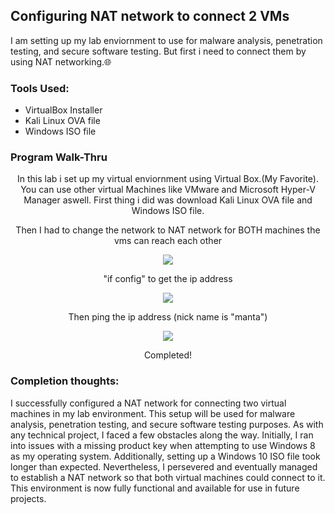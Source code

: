 
## Configuring NAT network to connect 2 VMs

I am setting up my lab enviornment to use for malware analysis, penetration testing, and secure software testing. But first i need to connect them by using NAT networking.🌐

### Tools Used:

- VirtualBox Installer
- Kali Linux OVA file
- Windows ISO file

### Program Walk-Thru
<p align="center">
In this lab i set up my virtual enviornment using Virtual Box.(My Favorite). You can use other virtual Machines like VMware and Microsoft Hyper-V Manager aswell.
First thing i did was download Kali Linux OVA file and Windows ISO file.

<p align="center">
Then I had to change the network to NAT network for BOTH machines the vms can reach each other

<p align="center">
<img src="https://github.com/alubin03/ConnectingVMs/assets/141780397/8d112d89-7734-40c1-a3f0-6eea13102595"/>
</p>

<p align="center">
"if config" to get the ip address

<p align="center">
<img src="https://github.com/alubin03/ConnectingVMs/assets/141780397/65e61121-c560-4f87-9077-8ee5d263d5f1"/>
</p>

<p align="center">
Then ping the ip address (nick name is "manta")
  
<p align="center">
<img src="https://github.com/alubin03/ConnectingVMs/assets/141780397/c5de7cd5-1592-4cb0-ab46-58b791cdf770"/>
</p>
<p align="center">
Completed!
  
### Completion thoughts:
I successfully configured a NAT network for connecting two virtual machines in my lab environment. This setup will be used for malware analysis, penetration testing, and secure software testing purposes. As with any technical project, I faced a few obstacles along the way. Initially, I ran into issues with a missing product key when attempting to use Windows 8 as my operating system. Additionally, setting up a Windows 10 ISO file took longer than expected. Nevertheless, I persevered and eventually managed to establish a NAT network so that both virtual machines could connect to it. This environment is now fully functional and available for use in future projects.

